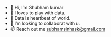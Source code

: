 - 👋 Hi, I’m Shubham kumar
- 👀 I loves to play with data.
- 🌱 Data is heartbeat of world.
- 💞️ I’m looking to collaborat with u.
- 📫 Reach out me subhamsinhask@gmail.com

